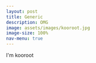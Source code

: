 ```yaml
---
layout: post
title: Generic
description: OMG
image: assets/images/kooroot.jpg
image-size: 100%
nav-menu: true
---
```


I'm kooroot